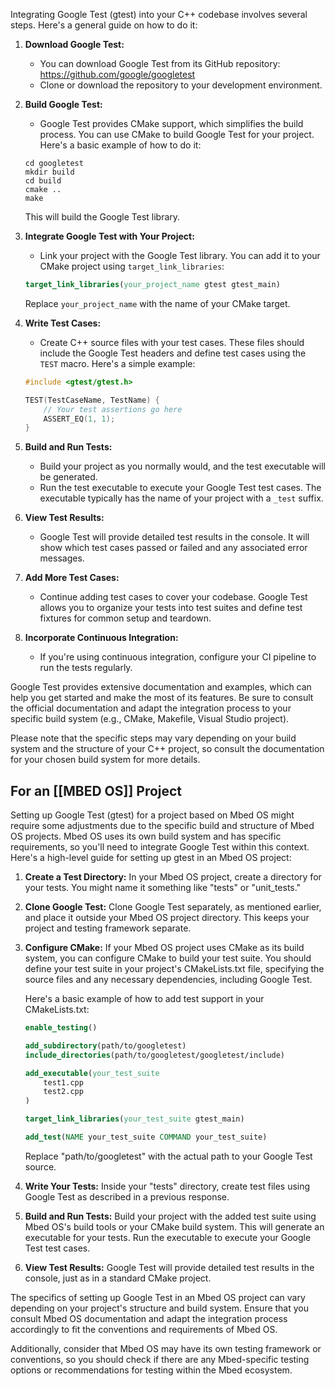 Integrating Google Test (gtest) into your C++ codebase involves several steps. Here's a general guide on how to do it:

1. **Download Google Test:**
   - You can download Google Test from its GitHub repository: https://github.com/google/googletest
   - Clone or download the repository to your development environment.

2. **Build Google Test:**
   - Google Test provides CMake support, which simplifies the build process. You can use CMake to build Google Test for your project. Here's a basic example of how to do it:

   ```shell
   cd googletest
   mkdir build
   cd build
   cmake ..
   make
   ```

   This will build the Google Test library.

3. **Integrate Google Test with Your Project:**
   - Link your project with the Google Test library. You can add it to your CMake project using `target_link_libraries`:

   ```cmake
   target_link_libraries(your_project_name gtest gtest_main)
   ```

   Replace `your_project_name` with the name of your CMake target.

4. **Write Test Cases:**
   - Create C++ source files with your test cases. These files should include the Google Test headers and define test cases using the `TEST` macro. Here's a simple example:

   ```cpp
   #include <gtest/gtest.h>

   TEST(TestCaseName, TestName) {
       // Your test assertions go here
       ASSERT_EQ(1, 1);
   }
   ```

5. **Build and Run Tests:**
   - Build your project as you normally would, and the test executable will be generated.
   - Run the test executable to execute your Google Test test cases. The executable typically has the name of your project with a `_test` suffix.

6. **View Test Results:**
   - Google Test will provide detailed test results in the console. It will show which test cases passed or failed and any associated error messages.

7. **Add More Test Cases:**
   - Continue adding test cases to cover your codebase. Google Test allows you to organize your tests into test suites and define test fixtures for common setup and teardown.

8. **Incorporate Continuous Integration:**
   - If you're using continuous integration, configure your CI pipeline to run the tests regularly.

Google Test provides extensive documentation and examples, which can help you get started and make the most of its features. Be sure to consult the official documentation and adapt the integration process to your specific build system (e.g., CMake, Makefile, Visual Studio project).

Please note that the specific steps may vary depending on your build system and the structure of your C++ project, so consult the documentation for your chosen build system for more details.


## For an [[MBED OS]] Project

Setting up Google Test (gtest) for a project based on Mbed OS might require some adjustments due to the specific build and structure of Mbed OS projects. Mbed OS uses its own build system and has specific requirements, so you'll need to integrate Google Test within this context. Here's a high-level guide for setting up gtest in an Mbed OS project:

1. **Create a Test Directory:**
   In your Mbed OS project, create a directory for your tests. You might name it something like "tests" or "unit_tests."

2. **Clone Google Test:**
   Clone Google Test separately, as mentioned earlier, and place it outside your Mbed OS project directory. This keeps your project and testing framework separate.

3. **Configure CMake:**
   If your Mbed OS project uses CMake as its build system, you can configure CMake to build your test suite. You should define your test suite in your project's CMakeLists.txt file, specifying the source files and any necessary dependencies, including Google Test.

   Here's a basic example of how to add test support in your CMakeLists.txt:

   ```cmake
   enable_testing()

   add_subdirectory(path/to/googletest)
   include_directories(path/to/googletest/googletest/include)

   add_executable(your_test_suite
       test1.cpp
       test2.cpp
   )

   target_link_libraries(your_test_suite gtest_main)

   add_test(NAME your_test_suite COMMAND your_test_suite)
   ```

   Replace "path/to/googletest" with the actual path to your Google Test source.

4. **Write Your Tests:**
   Inside your "tests" directory, create test files using Google Test as described in a previous response.

5. **Build and Run Tests:**
   Build your project with the added test suite using Mbed OS's build tools or your CMake build system. This will generate an executable for your tests. Run the executable to execute your Google Test test cases.

6. **View Test Results:**
   Google Test will provide detailed test results in the console, just as in a standard CMake project.

The specifics of setting up Google Test in an Mbed OS project can vary depending on your project's structure and build system. Ensure that you consult Mbed OS documentation and adapt the integration process accordingly to fit the conventions and requirements of Mbed OS.

Additionally, consider that Mbed OS may have its own testing framework or conventions, so you should check if there are any Mbed-specific testing options or recommendations for testing within the Mbed ecosystem.
